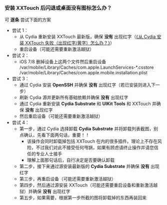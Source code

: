 ### 安装 XXTouch 后闪退或桌面没有图标怎么办？
可 **逐条** 尝试下面的方案

- 尝试 1：
    - 从 Cydia 重新安装 XXTouch 最新版，确保 **没有** 出现红字（[《从 Cydia 安装 XXTouch 失败（出现红字/黄字）怎么办？》](faq-0013.md)）
    - 重启设备（可能还需要重新激活越狱）
- 尝试 2：
    - iOS 7/8 删掉设备上这两个文件然后重启设备
    /var/mobile/Library/Caches/com.apple.LaunchServices-*.csstore
    /var/mobile/Library/Caches/com.apple.mobile.installation.plist
- 尝试 3：
    - 通过 Cydia 安装 **OpenSSH** 并确保 **没有** 出现红字（若已安装则进入下一步）
    - 刷新 Cydia 源并更新所有基础依赖并确保 **没有** 出现红字
    - 通过 Cydia 重新安装 **Cydia Substrate** 和 **UIKit Tools** 和 XXTouch 并确保 **没有** 出现红字
    - 然后重启设备（可能还需要重新激活越狱）
- 尝试 4：
    - 第一步，通过 Cydia 选择卸载 **Cydia Substrate** 并将卸载列表截图，别点确认，先看下面两句话，重要！！
        - 该操作会同时卸载掉包括 XXTouch 在内的很多插件。理论上不存在风险，不过我们对此不接受任何甩锅，如果有顾虑请终止操作并请您信任的专业人士接手
        - 理解上面那句话后，自行决定是否要确认卸载
    - 第二步，接下来通过源安装最新版的 **Cydia Substrate** 并确保 **没有** 出现红字
    - 第三步，再重启设备（可能还需要重新激活越狱）
    - 第四步，然后通过源安装 XXTouch（可能还需要重启设备和重新激活越狱）并确保 **没有** 出现红字
    - 第五步，如果需要，根据第一步所截的图将卸载掉的东西再装回来
